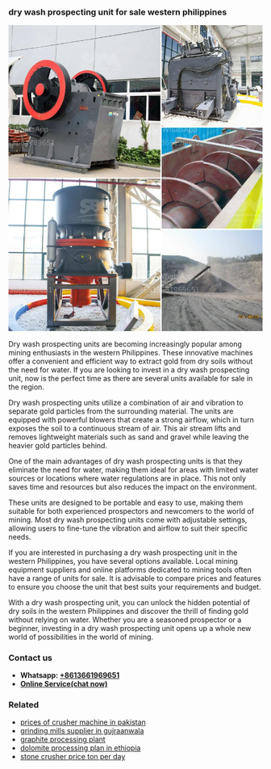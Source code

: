 <h3>dry wash prospecting unit for sale western philippines</h3><img src='1708499488.jpg' alt=''><p>Dry wash prospecting units are becoming increasingly popular among mining enthusiasts in the western Philippines. These innovative machines offer a convenient and efficient way to extract gold from dry soils without the need for water. If you are looking to invest in a dry wash prospecting unit, now is the perfect time as there are several units available for sale in the region.</p><p>Dry wash prospecting units utilize a combination of air and vibration to separate gold particles from the surrounding material. The units are equipped with powerful blowers that create a strong airflow, which in turn exposes the soil to a continuous stream of air. This air stream lifts and removes lightweight materials such as sand and gravel while leaving the heavier gold particles behind.</p><p>One of the main advantages of dry wash prospecting units is that they eliminate the need for water, making them ideal for areas with limited water sources or locations where water regulations are in place. This not only saves time and resources but also reduces the impact on the environment.</p><p>These units are designed to be portable and easy to use, making them suitable for both experienced prospectors and newcomers to the world of mining. Most dry wash prospecting units come with adjustable settings, allowing users to fine-tune the vibration and airflow to suit their specific needs.</p><p>If you are interested in purchasing a dry wash prospecting unit in the western Philippines, you have several options available. Local mining equipment suppliers and online platforms dedicated to mining tools often have a range of units for sale. It is advisable to compare prices and features to ensure you choose the unit that best suits your requirements and budget.</p><p>With a dry wash prospecting unit, you can unlock the hidden potential of dry soils in the western Philippines and discover the thrill of finding gold without relying on water. Whether you are a seasoned prospector or a beginner, investing in a dry wash prospecting unit opens up a whole new world of possibilities in the world of mining.</p><h3>Contact us</h3><ul><li><strong>Whatsapp:&nbsp;<a href="https://wa.me/8613661969651">+8613661969651</a></strong></li><li><a href="https://swt.shibang-china.com/?git&amp;zhl&amp;dry wash prospecting unit for sale western philippines"><strong>Online Service(chat now)</strong></a></li></ul><h3>Related</h3><ul><li><a href='prices of crusher machine in pakistan.md'>prices of crusher machine in pakistan</a></li><li><a href='grinding mills supplier in gujraanwala.md'>grinding mills supplier in gujraanwala</a></li><li><a href='graphite processing plant.md'>graphite processing plant</a></li><li><a href='dolomite processing plan in ethiopia.md'>dolomite processing plan in ethiopia</a></li><li><a href='stone crusher price ton per day.md'>stone crusher price ton per day</a></li></ul>